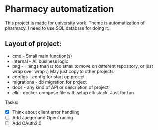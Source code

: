 # Pharmacy automatization

This project is made for university work. Theme is automatization of pharmacy. I need to use SQL database for doing it.

## Layout of project:
- cmd - Small main function(s)
- internal - All business logic 
- pkg - Things than is too small to move on different repository, or just wrap over wrap :) May just copy to other projects
- configs - config for start up project
- migrations - db migration for project
- docs - any kind of API or description of project
- elk - docker-compose file with setup elk stack. Just for fun

Tasks:
- [x] Think about client error handling
- [ ] Add Jaeger and OpenTracing
- [ ] Add OAuth2.0